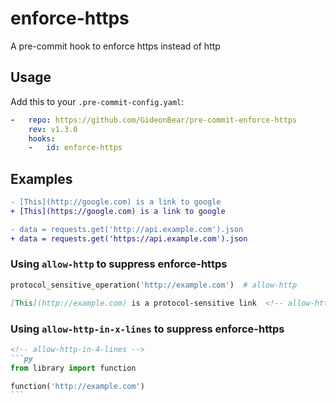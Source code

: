 # enforce-https
A pre-commit hook to enforce https instead of http

## Usage
Add this to your `.pre-commit-config.yaml`:
```yaml
-   repo: https://github.com/GideonBear/pre-commit-enforce-https
    rev: v1.3.0
    hooks:
    -   id: enforce-https
```
## Examples
<!-- allow-http-in-2-lines -->
```diff
- [This](http://google.com) is a link to google
+ [This](https://google.com) is a link to google
```
<!-- allow-http-in-2-lines -->
```diff
- data = requests.get('http://api.example.com').json
+ data = requests.get('https://api.example.com').json
```
### Using `allow-http` to suppress enforce-https
```py
protocol_sensitive_operation('http://example.com')  # allow-http
```
```md
[This](http://example.com) is a protocol-sensitive link  <!-- allow-http -->
```
### Using `allow-http-in-x-lines` to suppress enforce-https
````md
<!-- allow-http-in-4-lines -->
```py
from library import function

function('http://example.com')
```
````
